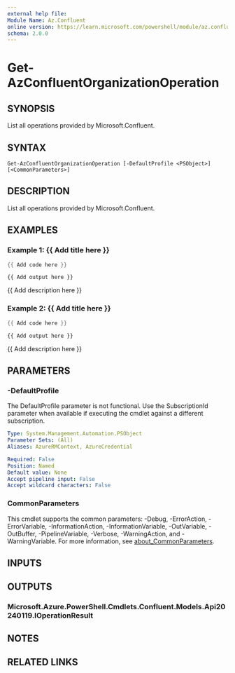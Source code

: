 ```yaml
---
external help file:
Module Name: Az.Confluent
online version: https://learn.microsoft.com/powershell/module/az.confluent/get-azconfluentorganizationoperation
schema: 2.0.0
---
```


# Get-AzConfluentOrganizationOperation

## SYNOPSIS
List all operations provided by Microsoft.Confluent.

## SYNTAX

```
Get-AzConfluentOrganizationOperation [-DefaultProfile <PSObject>] [<CommonParameters>]
```

## DESCRIPTION
List all operations provided by Microsoft.Confluent.

## EXAMPLES

### Example 1: {{ Add title here }}
```powershell
{{ Add code here }}
```

```output
{{ Add output here }}
```

{{ Add description here }}

### Example 2: {{ Add title here }}
```powershell
{{ Add code here }}
```

```output
{{ Add output here }}
```

{{ Add description here }}

## PARAMETERS

### -DefaultProfile
The DefaultProfile parameter is not functional.
Use the SubscriptionId parameter when available if executing the cmdlet against a different subscription.

```yaml
Type: System.Management.Automation.PSObject
Parameter Sets: (All)
Aliases: AzureRMContext, AzureCredential

Required: False
Position: Named
Default value: None
Accept pipeline input: False
Accept wildcard characters: False
```

### CommonParameters
This cmdlet supports the common parameters: -Debug, -ErrorAction, -ErrorVariable, -InformationAction, -InformationVariable, -OutVariable, -OutBuffer, -PipelineVariable, -Verbose, -WarningAction, and -WarningVariable. For more information, see [about_CommonParameters](http://go.microsoft.com/fwlink/?LinkID=113216).

## INPUTS

## OUTPUTS

### Microsoft.Azure.PowerShell.Cmdlets.Confluent.Models.Api20240119.IOperationResult

## NOTES

## RELATED LINKS


